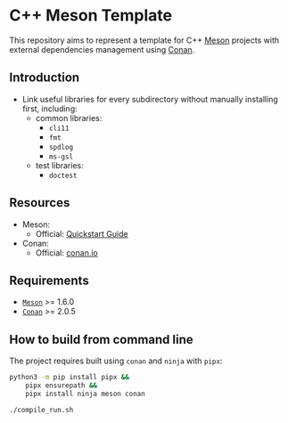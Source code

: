 # C++ Meson Template

This repository aims to represent a template for C++ [Meson](https://mesonbuild.com/) projects with external dependencies management using [Conan](https://conan.io/).

## Introduction

- Link useful libraries for every subdirectory without manually installing first, including:
  - common libraries:
    - `cli11`
    - `fmt`
    - `spdlog`
    - `ms-gsl`
  - test libraries:
    - `doctest`

## Resources

- Meson:
  - Official: [Quickstart Guide](https://mesonbuild.com/Quick-guide.html)
- Conan:
  - Official: [conan.io](https://conan.io/)

## Requirements

- [`Meson`](https://mesonbuild.com/) >= 1.6.0
- [`Conan`](https://conan.io) >= 2.0.5

## How to build from command line

The project requires built using `conan` and `ninja` with `pipx`:

```bash
python3 -m pip install pipx &&
    pipx ensurepath &&
    pipx install ninja meson conan

./compile_run.sh
```
